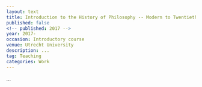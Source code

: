 ```yaml
---
layout: text
title: Introduction to the History of Philosophy -- Modern to Twentieth Century
published: false
<!-- published: 2017 -->
year: 2017-
occasion: Introductory course
venue: Utrecht University
description: ...
tag: Teaching
categories: Work
---
```



...
